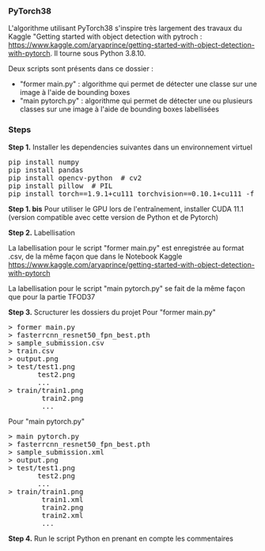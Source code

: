 ### PyTorch38

L'algorithme utilisant PyTorch38 s'inspire très largement des travaux du Kaggle "Getting started with object detection with pytroch : https://www.kaggle.com/aryaprince/getting-started-with-object-detection-with-pytorch. Il tourne sous Python 3.8.10.

Deux scripts sont présents dans ce dossier :
- "former main.py" : algorithme qui permet de détecter une classe sur une image à l'aide de bounding boxes
- "main pytorch.py" : algorithme qui permet de détecter une ou plusieurs classes sur une image à l'aide de bounding boxes labellisées

### Steps

<b>Step 1.</b> Installer les dependencies suivantes dans un environnement virtuel
<pre>
pip install numpy
pip install pandas
pip install opencv-python  # cv2
pip install pillow  # PIL
pip install torch==1.9.1+cu111 torchvision==0.10.1+cu111 -f https://download.pytorch.org/whl/torch_stable.html
</pre>
<b>Step 1. bis</b> Pour utiliser le GPU lors de l'entraînement, installer CUDA 11.1 (version compatible avec cette version de Python et de Pytorch)

<b>Step 2.</b> Labellisation

La labellisation pour le script "former main.py" est enregistrée au format .csv, de la même façon que dans le Notebook Kaggle https://www.kaggle.com/aryaprince/getting-started-with-object-detection-with-pytorch

La labellisation pour le script "main pytorch.py" se fait de la même façon que pour la partie TFOD37

<b>Step 3.</b> Scructurer les dossiers du projet
Pour "former main.py"
<pre>
> former main.py
> fasterrcnn_resnet50_fpn_best.pth
> sample_submission.csv
> train.csv
> output.png
> test/test1.png
       test2.png
       ...
> train/train1.png
        train2.png
        ...
</pre>
Pour "main pytorch.py"
<pre>
> main pytorch.py
> fasterrcnn_resnet50_fpn_best.pth
> sample_submission.xml
> output.png
> test/test1.png
       test2.png
       ...
> train/train1.png
        train1.xml
        train2.png
        train2.xml
        ...
</pre>

<b>Step 4.</b> Run le script Python en prenant en compte les commentaires
